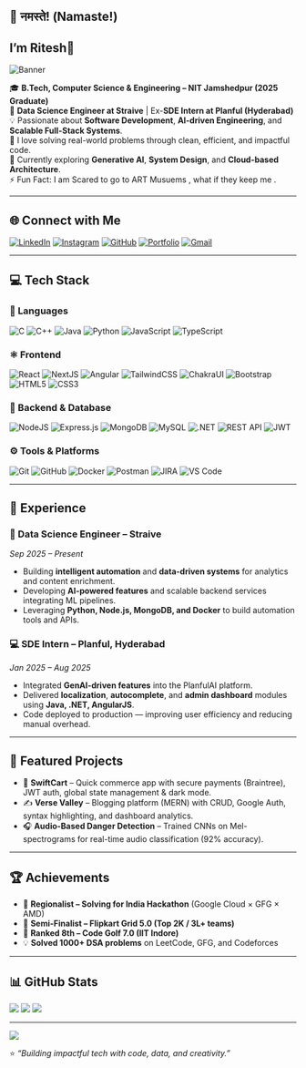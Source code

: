 ## 🙏 नमस्ते! (Namaste!)  
## I’m Ritesh👋  

![Banner](https://github.com/Ritesh17rb/Ritesh17rb/assets/101309433/e8090ae2-9ce4-42db-b37a-40a6e1c670a7)

🎓 **B.Tech, Computer Science & Engineering – NIT Jamshedpur (2025 Graduate)**  
💼 **Data Science Engineer at Straive** | Ex-**SDE Intern at Planful (Hyderabad)**  
💡 Passionate about **Software Development**, **AI-driven Engineering**, and **Scalable Full-Stack Systems**.  
🚀 I love solving real-world problems through clean, efficient, and impactful code.  
🌱 Currently exploring **Generative AI**, **System Design**, and **Cloud-based Architecture**.  
⚡ Fun Fact: I am Scared to go to ART Musuems , what if they keep me .  

---

## 🌐 Connect with Me
[![LinkedIn](https://img.shields.io/badge/LinkedIn-%230077B5.svg?logo=linkedin&logoColor=white)](https://linkedin.com/in/ritesh-kumar-b32a06251)
[![Instagram](https://img.shields.io/badge/Instagram-%23E4405F.svg?logo=Instagram&logoColor=white)](https://instagram.com/ritesh17rb)
[![GitHub](https://img.shields.io/badge/GitHub-%23121011.svg?logo=github&logoColor=white)](https://github.com/Ritesh17rb)
[![Portfolio](https://img.shields.io/badge/Portfolio-%2312100E.svg?logo=firefox&logoColor=white)](https://ritesh-portfolio-five.vercel.app)
[![Gmail](https://img.shields.io/badge/Email-D14836?logo=gmail&logoColor=white)](mailto:ritesh17lifeamazing@gmail.com)

---

## 💻 Tech Stack

### 🧠 Languages
![C](https://img.shields.io/badge/C-%2300599C.svg?style=for-the-badge&logo=c&logoColor=white)
![C++](https://img.shields.io/badge/C++-%2300599C.svg?style=for-the-badge&logo=c%2B%2B&logoColor=white)
![Java](https://img.shields.io/badge/Java-%23ED8B00.svg?style=for-the-badge&logo=openjdk&logoColor=white)
![Python](https://img.shields.io/badge/Python-%233776AB.svg?style=for-the-badge&logo=python&logoColor=white)
![JavaScript](https://img.shields.io/badge/JavaScript-%23323330.svg?style=for-the-badge&logo=javascript&logoColor=%23F7DF1E)
![TypeScript](https://img.shields.io/badge/TypeScript-%23007ACC.svg?style=for-the-badge&logo=typescript&logoColor=white)

### ⚛️ Frontend
![React](https://img.shields.io/badge/React-%2320232a.svg?style=for-the-badge&logo=react&logoColor=%2361DAFB)
![NextJS](https://img.shields.io/badge/Next.js-black?style=for-the-badge&logo=next.js&logoColor=white)
![Angular](https://img.shields.io/badge/Angular-%23DD0031.svg?style=for-the-badge&logo=angular&logoColor=white)
![TailwindCSS](https://img.shields.io/badge/TailwindCSS-%2338B2AC.svg?style=for-the-badge&logo=tailwind-css&logoColor=white)
![ChakraUI](https://img.shields.io/badge/ChakraUI-%234ED1C5.svg?style=for-the-badge&logo=chakraui&logoColor=white)
![Bootstrap](https://img.shields.io/badge/Bootstrap-%238511FA.svg?style=for-the-badge&logo=bootstrap&logoColor=white)
![HTML5](https://img.shields.io/badge/HTML5-%23E34F26.svg?style=for-the-badge&logo=html5&logoColor=white)
![CSS3](https://img.shields.io/badge/CSS3-%231572B6.svg?style=for-the-badge&logo=css3&logoColor=white)

### 🧩 Backend & Database
![NodeJS](https://img.shields.io/badge/Node.js-6DA55F?style=for-the-badge&logo=node.js&logoColor=white)
![Express.js](https://img.shields.io/badge/Express.js-%23404d59.svg?style=for-the-badge&logo=express&logoColor=%2361DAFB)
![MongoDB](https://img.shields.io/badge/MongoDB-%234ea94b.svg?style=for-the-badge&logo=mongodb&logoColor=white)
![MySQL](https://img.shields.io/badge/MySQL-%2300f.svg?style=for-the-badge&logo=mysql&logoColor=white)
![.NET](https://img.shields.io/badge/.NET-512BD4?style=for-the-badge&logo=dotnet&logoColor=white)
![REST API](https://img.shields.io/badge/REST%20API-%23000000.svg?style=for-the-badge&logo=swagger&logoColor=white)
![JWT](https://img.shields.io/badge/JWT-black?style=for-the-badge&logo=JSON%20web%20tokens)

### ⚙️ Tools & Platforms
![Git](https://img.shields.io/badge/Git-%23F05033.svg?style=for-the-badge&logo=git&logoColor=white)
![GitHub](https://img.shields.io/badge/GitHub-%23121011.svg?style=for-the-badge&logo=github&logoColor=white)
![Docker](https://img.shields.io/badge/Docker-%230db7ed.svg?style=for-the-badge&logo=docker&logoColor=white)
![Postman](https://img.shields.io/badge/Postman-%23FF6C37.svg?style=for-the-badge&logo=postman&logoColor=white)
![JIRA](https://img.shields.io/badge/Jira-%230A66FF.svg?style=for-the-badge&logo=jira&logoColor=white)
![VS Code](https://img.shields.io/badge/VS%20Code-%23007ACC.svg?style=for-the-badge&logo=visual-studio-code&logoColor=white)

---

## 🧠 Experience

### 💼 Data Science Engineer – Straive  
*Sep 2025 – Present*  
- Building **intelligent automation** and **data-driven systems** for analytics and content enrichment.  
- Developing **AI-powered features** and scalable backend services integrating ML pipelines.  
- Leveraging **Python, Node.js, MongoDB, and Docker** to build automation tools and APIs.  

### 💻 SDE Intern – Planful, Hyderabad  
*Jan 2025 – Aug 2025*  
- Integrated **GenAI-driven features** into the PlanfulAI platform.  
- Delivered **localization**, **autocomplete**, and **admin dashboard** modules using **Java, .NET, AngularJS**.  
- Code deployed to production — improving user efficiency and reducing manual overhead.  

---

## 🚀 Featured Projects
- 🛒 **SwiftCart** – Quick commerce app with secure payments (Braintree), JWT auth, global state management & dark mode.  
- ✍️ **Verse Valley** – Blogging platform (MERN) with CRUD, Google Auth, syntax highlighting, and dashboard analytics.  
- 🎧 **Audio-Based Danger Detection** – Trained CNNs on Mel-spectrograms for real-time audio classification (92% accuracy).  

---

## 🏆 Achievements
- 🥈 **Regionalist – Solving for India Hackathon** (Google Cloud × GFG × AMD)  
- 🥇 **Semi-Finalist – Flipkart Grid 5.0 (Top 2K / 3L+ teams)**  
- 🧠 **Ranked 8th – Code Golf 7.0 (IIT Indore)**  
- 💡 **Solved 1000+ DSA problems** on LeetCode, GFG, and Codeforces  

---

## 📊 GitHub Stats
![](https://github-readme-stats.vercel.app/api?username=Ritesh17rb&theme=radical&hide_border=false&include_all_commits=true&count_private=true)
![](https://github-readme-streak-stats.herokuapp.com/?user=Ritesh17rb&theme=radical&hide_border=false)
![](https://github-readme-stats.vercel.app/api/top-langs/?username=Ritesh17rb&theme=radical&hide_border=false&layout=compact)

---

[![](https://visitcount.itsvg.in/api?id=Ritesh17rb&icon=0&color=0)](https://visitcount.itsvg.in)

⭐ *“Building impactful tech with code, data, and creativity.”*
